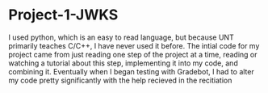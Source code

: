 # Project-1-JWKS

I used python, which is an easy to read language, but because UNT primarily teaches C/C++, I have never used it before. The intial code for my project came from just reading one step of the project at a time, reading or watching a tutorial about this step, implementing it into my code, and combining it. Eventually when I began testing with Gradebot, I had to alter my code pretty significantly with the help recieved in the recitiation
